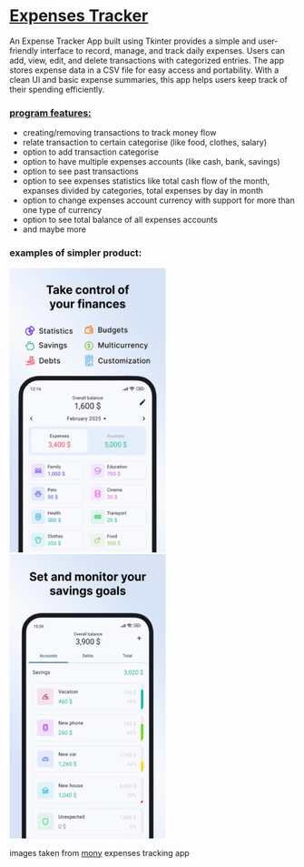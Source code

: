 # <ins> Expenses Tracker <ins>

An Expense Tracker App built using Tkinter provides a simple and user-friendly interface to record, manage, and track daily expenses.
Users can add, view, edit, and delete transactions with categorized entries.
The app stores expense data in a CSV file for easy access and portability.
With a clean UI and basic expense summaries, this app helps users keep track of their spending efficiently.

### <ins> program features: <ins>

* creating/removing transactions to track money flow
* relate transaction to certain categorise (like food, clothes, salary)
* option to add transaction categorise
* option to have multiple expenses accounts (like cash, bank, savings) 
* option to see past transactions
* option to see expenses statistics like total cash flow of the month, expanses divided by categories, total expenses by day in month
* option to change expenses account currency with support for more than one type of currency
* option to see total balance of all expenses accounts
* and maybe more

### examples of simpler product:

<img src="assets/images/img1.png" width="275" height="500">  <img src="assets/images/img2.png" width="275" height="500">

images taken from [mony](https://play.google.com/store/apps/details?id=com.jojdevx.expense.tracker&hl=en) expenses tracking app

